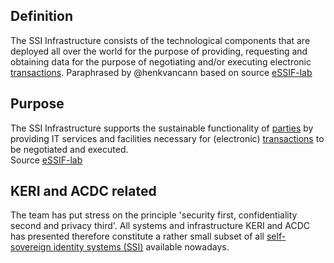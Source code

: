 ## Definition
The SSI Infrastructure consists of the technological components that are deployed all over the world for the purpose of providing, requesting and obtaining data for the purpose of negotiating and/or executing electronic [transactions](https://essif-lab.github.io/framework/docs/terms/transaction).
Paraphrased by @henkvancann based on source [eSSIF-lab](https://essif-lab.github.io/framework/docs/terms/ssi-infrastructure)

## Purpose
The SSI Infrastructure supports the sustainable functionality of [parties](https://essif-lab.github.io/framework/docs/terms/party) by providing IT services and facilities necessary for (electronic) [transactions](https://essif-lab.github.io/framework/docs/terms/transaction) to be negotiated and executed.  
Source [eSSIF-lab](https://essif-lab.github.io/framework/docs/terms/ssi-infrastructure)

## KERI and ACDC related
The team has put stress on the principle 'security first, confidentiality second and privacy third'. All systems and infrastructure KERI and ACDC has presented therefore constitute a rather small subset of all [self-sovereign identity systems (SSI)](self-sovereign-identity) available nowadays.

